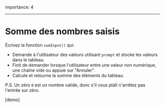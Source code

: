 importance: 4 

---

# Somme des nombres saisis

Écrivez la fonction `sumInput()` qui:

- Demande à l'utilisateur des valeurs utilisant `prompt` et stocke les valeurs dans le tableau.
- Finit de demander lorsque l'utilisateur entre une valeur non numérique, une chaîne vide ou appuie sur "Annuler".
- Calcule et retourne la somme des éléments du tableau.

P.S. Un zéro `0` est un nombre valide, donc s'il vous plaît n'arrêtez pas l'entrée sur zéro.

[demo]
